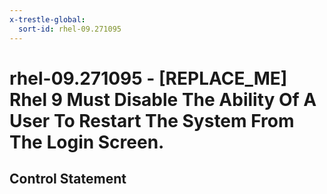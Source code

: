 ```yaml
---
x-trestle-global:
  sort-id: rhel-09.271095
---
```


# rhel-09.271095 - \[REPLACE_ME\] Rhel 9 Must Disable The Ability Of A User To Restart The System From The Login Screen.

## Control Statement
